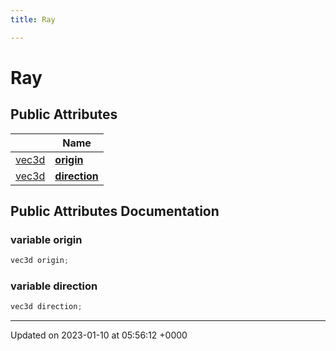 ```yaml
---
title: Ray

---
```


# Ray





## Public Attributes

|                | Name           |
| -------------- | -------------- |
| [vec3d](../Classes/classvec3d.md) | **[origin](../Classes/structRay.md#variable-origin)**  |
| [vec3d](../Classes/classvec3d.md) | **[direction](../Classes/structRay.md#variable-direction)**  |

## Public Attributes Documentation

### variable origin

```cpp
vec3d origin;
```


### variable direction

```cpp
vec3d direction;
```


-------------------------------

Updated on 2023-01-10 at 05:56:12 +0000